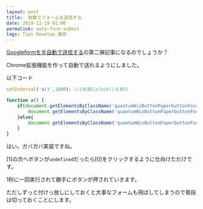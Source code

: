 ```yaml
---
layout: post
title:  自動でフォームを送信する
date: 2019-12-19 01:00
permalink: auto-form-submit
tags: Tips Develop 進捗
---
```

<a href="auto-googleform-submit">Googleformを半自動で送信する</a>の第二弾記事になるのでしょうか？

Chrome拡張機能を作って自動で送れるようにしました。

以下コード

```js
setInterval('a()',1000); //1秒毎にclock()を実行

function a() {
	if(document.getElementsByClassName('quantumWizButtonPaperbuttonFocusOverlay exportOverlay')[1] === undefined){
		document.getElementsByClassName('quantumWizButtonPaperbuttonFocusOverlay exportOverlay')[0].click();
	}else{
		document.getElementsByClassName('quantumWizButtonPaperbuttonFocusOverlay exportOverlay')[1].click();
	}
}
```

はい。ガバガバ実装ですね。

[1]の次へボタンが`undefined`だったら[0]をクリックするように仕向けただけです。

1秒に一回実行されて勝手にボタンが押されていきます。

ただしずっと付けっ放しにしておくと大事なフォームも飛ばしてしまうので普段は切っておくことにします。
